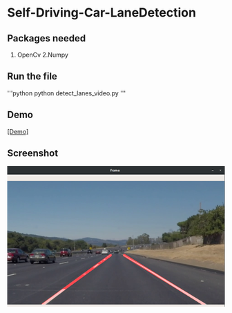 # Self-Driving-Car-LaneDetection


## Packages needed
1. OpenCv
2.Numpy


## Run the file
'''python
python detect_lanes_video.py
'''


## Demo
[[Demo]](https://youtu.be/bqIiZxqWTKo)


## Screenshot
![Output](img.png)

